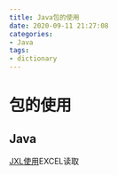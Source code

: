 ```yaml
---
title: Java包的使用
date: 2020-09-11 21:27:08
categories:
- Java
tags:
- dictionary
---
```


# 包的使用
## Java
[JXL使用](https://www.jianshu.com/p/7074af79feb5)EXCEL读取